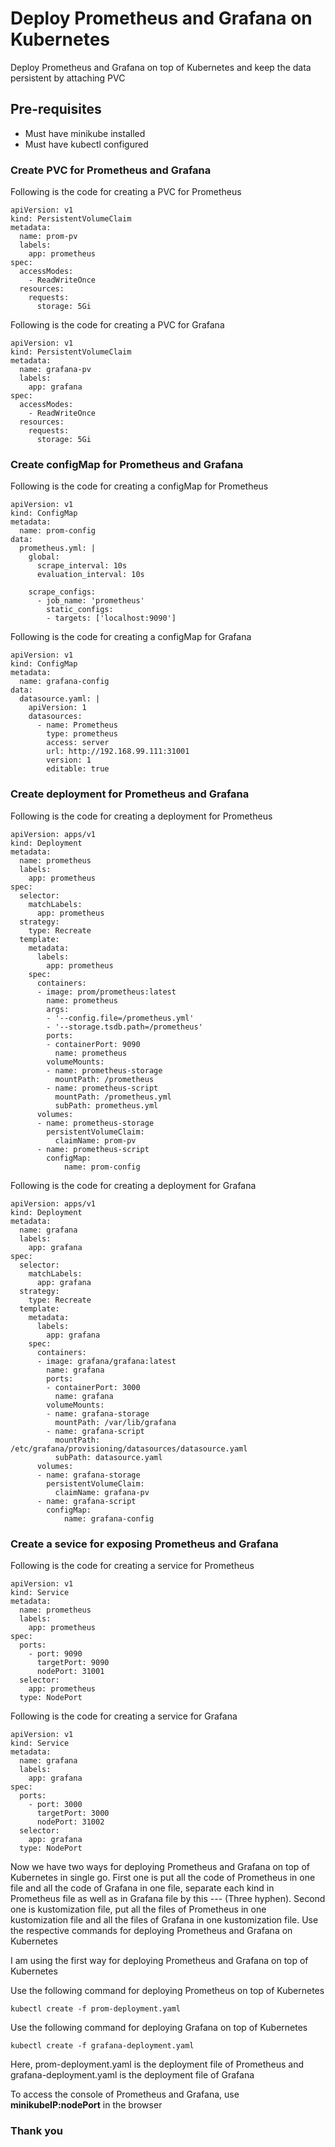 # Deploy Prometheus and Grafana on Kubernetes
Deploy Prometheus and Grafana on top of Kubernetes and keep the data persistent by attaching PVC


## Pre-requisites
* Must have minikube installed
* Must have kubectl configured


### Create PVC for Prometheus and Grafana

Following is the code for creating a PVC for Prometheus

    apiVersion: v1
    kind: PersistentVolumeClaim
    metadata:
      name: prom-pv
      labels:
        app: prometheus
    spec:
      accessModes:
        - ReadWriteOnce
      resources:
        requests:
          storage: 5Gi
          
        
Following is the code for creating a PVC for Grafana

    apiVersion: v1
    kind: PersistentVolumeClaim
    metadata:
      name: grafana-pv
      labels:
        app: grafana
    spec:
      accessModes:
        - ReadWriteOnce
      resources:
        requests:
          storage: 5Gi
          
### Create configMap for Prometheus and Grafana

Following is the code for creating a configMap for Prometheus

    apiVersion: v1
    kind: ConfigMap 
    metadata:
      name: prom-config
    data:
      prometheus.yml: |
        global:
          scrape_interval: 10s
          evaluation_interval: 10s

        scrape_configs:
          - job_name: 'prometheus'
            static_configs:
            - targets: ['localhost:9090']    

Following is the code for creating a configMap for Grafana

    apiVersion: v1
    kind: ConfigMap 
    metadata:
      name: grafana-config
    data:
      datasource.yaml: |
        apiVersion: 1
        datasources:
          - name: Prometheus
            type: prometheus
            access: server
            url: http://192.168.99.111:31001
            version: 1
            editable: true
            
            
### Create deployment for Prometheus and Grafana

Following is the code for creating a deployment for Prometheus

    apiVersion: apps/v1 
    kind: Deployment
    metadata:
      name: prometheus
      labels:
        app: prometheus
    spec:
      selector:
        matchLabels:
          app: prometheus 
      strategy:
        type: Recreate
      template:
        metadata:
          labels:
            app: prometheus 
        spec:
          containers:
          - image: prom/prometheus:latest 
            name: prometheus 
            args:
            - '--config.file=/prometheus.yml'
            - '--storage.tsdb.path=/prometheus'
            ports:
            - containerPort: 9090
              name: prometheus 
            volumeMounts:
            - name: prometheus-storage
              mountPath: /prometheus 
            - name: prometheus-script 
              mountPath: /prometheus.yml
              subPath: prometheus.yml 
          volumes:
          - name: prometheus-storage
            persistentVolumeClaim:
              claimName: prom-pv
          - name: prometheus-script 
            configMap:
                name: prom-config

    

Following is the code for creating a deployment for Grafana

    apiVersion: apps/v1 
    kind: Deployment
    metadata:
      name: grafana
      labels:
        app: grafana
    spec:
      selector:
        matchLabels:
          app: grafana 
      strategy:
        type: Recreate
      template:
        metadata:
          labels:
            app: grafana 
        spec:
          containers:
          - image: grafana/grafana:latest 
            name: grafana 
            ports:
            - containerPort: 3000
              name: grafana 
            volumeMounts:
            - name: grafana-storage
              mountPath: /var/lib/grafana
            - name: grafana-script
              mountPath: /etc/grafana/provisioning/datasources/datasource.yaml
              subPath: datasource.yaml 
          volumes:
          - name: grafana-storage
            persistentVolumeClaim:
              claimName: grafana-pv
          - name: grafana-script
            configMap:
                name: grafana-config 


### Create a sevice for exposing Prometheus and Grafana

Following is the code for creating a service for Prometheus

    apiVersion: v1
    kind: Service
    metadata:
      name: prometheus
      labels:
        app: prometheus
    spec:
      ports:
        - port: 9090
          targetPort: 9090
          nodePort: 31001
      selector:
        app: prometheus
      type: NodePort

Following is the code for creating a service for Grafana

    apiVersion: v1
    kind: Service
    metadata:
      name: grafana
      labels:
        app: grafana
    spec:
      ports:
        - port: 3000
          targetPort: 3000
          nodePort: 31002
      selector:
        app: grafana
      type: NodePort
      
      
 Now we have two ways for deploying Prometheus and Grafana on top of Kubernetes in single go. First one is put all the code of Prometheus in one file and all the code of Grafana in one file, separate each kind in Prometheus file as well as in Grafana file by this --- (Three hyphen). Second one is kustomization file, put all the files of Prometheus in one kustomization file and all the files of Grafana in one kustomization file. Use the respective commands for deploying Prometheus and Grafana on Kubernetes
 
 I am using the first way for deploying Prometheus and Grafana on top of Kubernetes
 
 Use the following command for deploying Prometheus on top of Kubernetes
 
    kubectl create -f prom-deployment.yaml
    
 Use the following command for deploying Grafana on top of Kubernetes
 
    kubectl create -f grafana-deployment.yaml
    
 Here, prom-deployment.yaml is the deployment file of Prometheus and grafana-deployment.yaml is the deployment file of Grafana
 
 To access the console of Prometheus and Grafana, use **minikubeIP:nodePort** in the browser  
 
 ### Thank you
